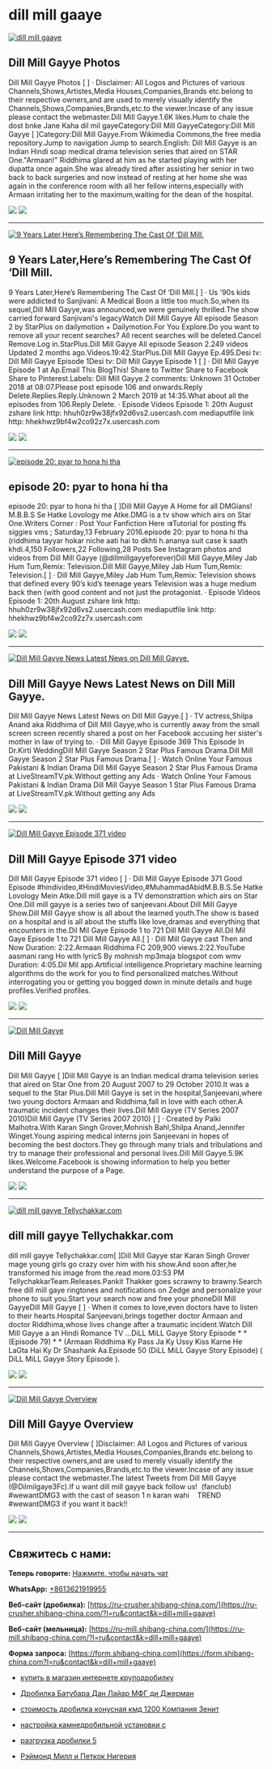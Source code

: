 # dill mill gaaye

<a href="https://swt.shibang-china.com/?l=ru&img&k=dill+mill+gaaye" target="_blank">![dill mill gaaye](http://static.shibang-china.com/all-800x300/1235.jpg)</a>

## Dill Mill Gayye Photos
Dill Mill Gayye Photos [ ]&nbsp;&#0183;&#32;Disclaimer: All Logos and Pictures of various Channels,Shows,Artistes,Media Houses,Companies,Brands etc.belong to their respective owners,and are used to merely visually identify the Channels,Shows,Companies,Brands,etc.to the viewer.Incase of any issue please contact the webmaster.Dill Mill Gayye.1.6K likes.Hum to chale the dost bnke Jane Kaha dil mil gayeCategory:Dill Mill GayyeCategory:Dill Mill Gayye [ ]Category:Dill Mill Gayye.From Wikimedia Commons,the free media repository.Jump to navigation Jump to search.English: Dill Mill Gayye is an Indian Hindi soap medical drama television series that aired on STAR One.&quot;Armaan!&quot; Riddhima glared at him as he started playing with her dupatta once again.She was already tired after assisting her senior in two back to back surgeries and now instead of resting at her home she was again in the conference room with all her fellow interns,especially with Armaan irritating her to the maximum,waiting for the dean of the hospital.


<a href="https://whatsapp.shibangsoft.com/WhatsApp.php" target="_blank" title="WhatsApp">![](http://static.shibang-china.com/icon/whatsapp.png)</a> <a href="https://swt.shibang-china.com/?l=ru&icon&k=dill+mill+gaaye" target="_blank">![](http://static.shibang-china.com/icon/chat-ru.png)</a>

---

<a href="https://swt.shibang-china.com/?l=ru&img&k=dill+mill+gaaye" target="_blank">![9 Years Later,Here’s Remembering The Cast Of ‘Dill Mill.](http://static.shibang-china.com/all-800x300/850.jpg)</a>

## 9 Years Later,Here’s Remembering The Cast Of ‘Dill Mill.
9 Years Later,Here’s Remembering The Cast Of ‘Dill Mill.[ ]&nbsp;&#0183;&#32;Us '90s kids were addicted to Sanjivani: A Medical Boon a little too much.So,when its sequel,Dill Mill Gayye,was announced,we were genuinely thrilled.The show carried forward Sanjivani's legacyWatch Dill Mill Gayye All episode Season 2 by StarPlus on dailymotion + Dailymotion.For You Explore.Do you want to remove all your recent searches? All recent searches will be deleted.Cancel Remove.Log in.StarPlus.Dill Mill Gayye All episode Season 2.249 videos Updated 2 months ago.Videos.19:42.StarPlus.Dill Mill Gayye Ep.495.Desi tv: Dill Mill Gayye Episode 1Desi tv: Dill Mill Gayye Episode 1 [ ]&nbsp;&#0183;&#32;Dill Mill Gayye Episode 1 at Ap.Email This BlogThis! Share to Twitter Share to Facebook Share to Pinterest.Labels: Dill Mill Gayye.2 comments: Unknown 31 October 2018 at 08:07.Please post episode 106 and onwards.Reply Delete.Replies.Reply.Unknown 2 March 2019 at 14:35.What about all the episodes from 106.Reply Delete.&nbsp;&#0183;&#32;Episode Videos Episode 1: 20th August zshare link http: hhuh0zr9w38jfx92d6vs2.usercash.com mediaputfile link http: hhekhwz9bf4w2co92z7x.usercash.com


<a href="https://whatsapp.shibangsoft.com/WhatsApp.php" target="_blank" title="WhatsApp">![](http://static.shibang-china.com/icon/whatsapp.png)</a> <a href="https://swt.shibang-china.com/?l=ru&icon&k=dill+mill+gaaye" target="_blank">![](http://static.shibang-china.com/icon/chat-ru.png)</a>

---

<a href="https://swt.shibang-china.com/?l=ru&img&k=dill+mill+gaaye" target="_blank">![episode 20: pyar to hona hi tha](http://static.shibang-china.com/all-800x300/1510.jpg)</a>

## episode 20: pyar to hona hi tha
episode 20: pyar to hona hi tha [ ]Dill Mill Gayye A Home for all DMGians! M.B.B.S Se Hatke Lovology me Atke.DMG is a tv show which airs on Star One.Writers Corner : Post Your Fanfiction Here ⇉Tutorial for posting ffs siggies vms ; Saturday,13 February 2016.episode 20: pyar to hona hi tha (riddhima tayyar hokar niche aati hai to dkhti h.ananya suit case k saath khdi.4,150 Followers,22 Following,28 Posts See Instagram photos and videos from Dill Mill Gayye (@dillmillgayyeforever)Dill Mill Gayye,Miley Jab Hum Tum,Remix: Television.Dill Mill Gayye,Miley Jab Hum Tum,Remix: Television.[ ]&nbsp;&#0183;&#32;Dill Mill Gayye,Miley Jab Hum Tum,Remix: Television shows that defined every 90’s kid’s teenage years Television was a huge medium back then (with good content and not just the protagonist.&nbsp;&#0183;&#32;Episode Videos Episode 1: 20th August zshare link http: hhuh0zr9w38jfx92d6vs2.usercash.com mediaputfile link http: hhekhwz9bf4w2co92z7x.usercash.com


<a href="https://whatsapp.shibangsoft.com/WhatsApp.php" target="_blank" title="WhatsApp">![](http://static.shibang-china.com/icon/whatsapp.png)</a> <a href="https://swt.shibang-china.com/?l=ru&icon&k=dill+mill+gaaye" target="_blank">![](http://static.shibang-china.com/icon/chat-ru.png)</a>

---

<a href="https://swt.shibang-china.com/?l=ru&img&k=dill+mill+gaaye" target="_blank">![Dill Mill Gayye News Latest News on Dill Mill Gayye.](http://static.shibang-china.com/all-800x300/1342.jpg)</a>

## Dill Mill Gayye News Latest News on Dill Mill Gayye.
Dill Mill Gayye News Latest News on Dill Mill Gayye.[ ]&nbsp;&#0183;&#32;TV actress,Shilpa Anand aka Riddhima of Dill Mill Gayye,who is currently away from the small screen screen recently shared a post on her Facebook accusing her sister's mother in law of trying to.&nbsp;&#0183;&#32;Dill Mill Gayye Episode 369 This Episode In Dr.Kirti WeddingDill Mill Gayye Season 2 Star Plus Famous Drama.Dill Mill Gayye Season 2 Star Plus Famous Drama.[ ]&nbsp;&#0183;&#32;Watch Online Your Famous Pakistani &amp; Indian Drama Dill Mill Gayye Season 2 Star Plus Famous Drama at LiveStreamTV.pk.Without getting any Ads&nbsp;&#0183;&#32;Watch Online Your Famous Pakistani &amp; Indian Drama Dill Mill Gayye Season 1 Star Plus Famous Drama at LiveStreamTV.pk.Without getting any Ads


<a href="https://whatsapp.shibangsoft.com/WhatsApp.php" target="_blank" title="WhatsApp">![](http://static.shibang-china.com/icon/whatsapp.png)</a> <a href="https://swt.shibang-china.com/?l=ru&icon&k=dill+mill+gaaye" target="_blank">![](http://static.shibang-china.com/icon/chat-ru.png)</a>

---

<a href="https://swt.shibang-china.com/?l=ru&img&k=dill+mill+gaaye" target="_blank">![Dill Mill Gayye Episode 371 video](http://static.shibang-china.com/all-800x300/1219.jpg)</a>

## Dill Mill Gayye Episode 371 video
Dill Mill Gayye Episode 371 video [ ]&nbsp;&#0183;&#32;Dill Mill Gayye Episode 371 Good Episode #hindivideo,#HindiMoviesVideo,#MuhammadAbidM.B.B.S.Se Hatke Lovology Mein Atke.Dill mill gaye is a TV demonstrattion which airs on Star One.Dill mill gayye is a series two of sanjeevani.About Dill Mill Gayye Show.Dill Mill Gayye show is all about the learned youth.The show is based on a hospital and is all about the stuffs like love,dramas and everything that encounters in the.Dil Mil Gaye Episode 1 to 721 Dill Mill Gayye All.Dil Mil Gaye Episode 1 to 721 Dill Mill Gayye All.[ ]&nbsp;&#0183;&#32;Dill Mill Gayye cast Then and Now Duration: 2:22.Armaan Riddhima FC 209,900 views.2:22.YouTube ‪aasmani rang Ho with lyricS By mohnish mp3maja blogspot com wmv‬‏ Duration: 4:05.Dil Mil app.Artificial intelligence.Proprietary machine learning algorithms do the work for you to find personalized matches.Without interrogating you or getting you bogged down in minute details and huge profiles.Verified profiles.


<a href="https://whatsapp.shibangsoft.com/WhatsApp.php" target="_blank" title="WhatsApp">![](http://static.shibang-china.com/icon/whatsapp.png)</a> <a href="https://swt.shibang-china.com/?l=ru&icon&k=dill+mill+gaaye" target="_blank">![](http://static.shibang-china.com/icon/chat-ru.png)</a>

---

<a href="https://swt.shibang-china.com/?l=ru&img&k=dill+mill+gaaye" target="_blank">![Dill Mill Gayye](http://static.shibang-china.com/all-800x300/1091.jpg)</a>

## Dill Mill Gayye
Dill Mill Gayye [ ]Dill Mill Gayye is an Indian medical drama television series that aired on Star One from 20 August 2007 to 29 October 2010.It was a sequel to the Star Plus.Dill Mill Gayye is set in the hospital,Sanjeevani,where two young doctors Armaan and Riddhima,fall in love with each other.A traumatic incident changes their lives.Dill Mill Gayye (TV Series 2007 2010)Dill Mill Gayye (TV Series 2007 2010) [ ]&nbsp;&#0183;&#32;Created by Palki Malhotra.With Karan Singh Grover,Mohnish Bahl,Shilpa Anand,Jennifer Winget.Young aspiring medical interns join Sanjeevani in hopes of becoming the best doctors.They go through many trials and tribulations and try to manage their professional and personal lives.Dill Mill Gayye.5.9K likes.Welcome.Facebook is showing information to help you better understand the purpose of a Page.


<a href="https://whatsapp.shibangsoft.com/WhatsApp.php" target="_blank" title="WhatsApp">![](http://static.shibang-china.com/icon/whatsapp.png)</a> <a href="https://swt.shibang-china.com/?l=ru&icon&k=dill+mill+gaaye" target="_blank">![](http://static.shibang-china.com/icon/chat-ru.png)</a>

---

<a href="https://swt.shibang-china.com/?l=ru&img&k=dill+mill+gaaye" target="_blank">![dill mill gayye Tellychakkar.com](http://static.shibang-china.com/all-800x300/397.jpg)</a>

## dill mill gayye Tellychakkar.com
dill mill gayye Tellychakkar.com[ ]Dill Mill Gayye star Karan Singh Grover mage young girls go crazy over him with his show.And soon after,he transformed his image from the.read more.03:53 PM TellychakkarTeam.Releases.Pankit Thakker goes scrawny to brawny.Search free dill mill gaye ringtones and notifications on Zedge and personalize your phone to suit you.Start your search now and free your phoneDill Mill GayyeDill Mill Gayye [ ]&nbsp;&#0183;&#32;When it comes to love,even doctors have to listen to their hearts.Hospital Sanjeevani,brings together doctor Armaan and doctor Riddhima,whose lives change after a traumatic incident.Watch Dill Mill Gayye a an Hindi Romance TV …DiLL MiLL Gayye Story Episode * * (Episode 79) * * (Armaan Riddhima Ky Pass Ja Ky Ussy Kiss Karne He LaGta Hai Ky Dr Shashank Aa.Episode 50 (DiLL MiLL Gayye Story Episode) ( DiLL MiLL Gayye Story Episode ).


<a href="https://whatsapp.shibangsoft.com/WhatsApp.php" target="_blank" title="WhatsApp">![](http://static.shibang-china.com/icon/whatsapp.png)</a> <a href="https://swt.shibang-china.com/?l=ru&icon&k=dill+mill+gaaye" target="_blank">![](http://static.shibang-china.com/icon/chat-ru.png)</a>

---

<a href="https://swt.shibang-china.com/?l=ru&img&k=dill+mill+gaaye" target="_blank">![Dill Mill Gayye Overview](http://static.shibang-china.com/all-800x300/1398.jpg)</a>

## Dill Mill Gayye Overview
Dill Mill Gayye Overview [ ]Disclaimer: All Logos and Pictures of various Channels,Shows,Artistes,Media Houses,Companies,Brands etc.belong to their respective owners,and are used to merely visually identify the Channels,Shows,Companies,Brands,etc.to the viewer.Incase of any issue please contact the webmaster.The latest Tweets from Dill Mill Gayye (@Dilmilgaye3Fc).If u want dill mill gayye back follow us! ️ (fanclub) #wewantDMG3 with the cast of season 1 n karan wahi ️ ️ ️ TREND #wewantDMG3 if you want it back!!

<a href="https://whatsapp.shibangsoft.com/WhatsApp.php" target="_blank" title="WhatsApp">![](http://static.shibang-china.com/icon/whatsapp.png)</a> <a href="https://swt.shibang-china.com/?l=ru&icon&k=dill+mill+gaaye" target="_blank">![](http://static.shibang-china.com/icon/chat-ru.png)</a>

---
## Свяжитесь с нами:

**Теперь говорите:** [Нажмите, чтобы начать чат](https://swt.shibang-china.com?l=ru&contact&k=dill+mill+gaaye)

**WhatsApp:**  [+8613621919955](https://whatsapp.shibangsoft.com/WhatsApp.php)

**Веб-сайт (дробилка):** [https://ru-crusher.shibang-china.com/](https://ru-crusher.shibang-china.com/?l=ru&contact&k=dill+mill+gaaye)

**Веб-сайт (мельница):** [https://ru-mill.shibang-china.com/](https://ru-mill.shibang-china.com/?l=ru&contact&k=dill+mill+gaaye)

**Форма запроса:** [https://form.shibang-china.com](https://form.shibang-china.com?l=ru&contact&k=dill+mill+gaaye)

* [купить в магазин интернете круподробилку](../106/%D0%BA%D1%83%D0%BF%D0%B8%D1%82%D1%8C%20%D0%B2%20%D0%BC%D0%B0%D0%B3%D0%B0%D0%B7%D0%B8%D0%BD%20%D0%B8%D0%BD%D1%82%D0%B5%D1%80%D0%BD%D0%B5%D1%82%D0%B5%20%D0%BA%D1%80%D1%83%D0%BF%D0%BE%D0%B4%D1%80%D0%BE%D0%B1%D0%B8%D0%BB%D0%BA%D1%83.md)

* [Дробилка Батубара Дан Лайар МФГ ди Джерман](../120/%D0%94%D1%80%D0%BE%D0%B1%D0%B8%D0%BB%D0%BA%D0%B0%20%D0%91%D0%B0%D1%82%D1%83%D0%B1%D0%B0%D1%80%D0%B0%20%D0%94%D0%B0%D0%BD%20%D0%9B%D0%B0%D0%B9%D0%B0%D1%80%20%D0%9C%D0%A4%D0%93%20%D0%B4%D0%B8%20%D0%94%D0%B6%D0%B5%D1%80%D0%BC%D0%B0%D0%BD.md)

* [стоимость дробилка конусная кмд 1200 Компания Зенит](../110/%D1%81%D1%82%D0%BE%D0%B8%D0%BC%D0%BE%D1%81%D1%82%D1%8C%20%D0%B4%D1%80%D0%BE%D0%B1%D0%B8%D0%BB%D0%BA%D0%B0%20%D0%BA%D0%BE%D0%BD%D1%83%D1%81%D0%BD%D0%B0%D1%8F%20%D0%BA%D0%BC%D0%B4%201200%20%D0%9A%D0%BE%D0%BC%D0%BF%D0%B0%D0%BD%D0%B8%D1%8F%20%D0%97%D0%B5%D0%BD%D0%B8%D1%82.md)

* [настройка камнедробильной установки с](../109/%D0%BD%D0%B0%D1%81%D1%82%D1%80%D0%BE%D0%B9%D0%BA%D0%B0%20%D0%BA%D0%B0%D0%BC%D0%BD%D0%B5%D0%B4%D1%80%D0%BE%D0%B1%D0%B8%D0%BB%D1%8C%D0%BD%D0%BE%D0%B9%20%D1%83%D1%81%D1%82%D0%B0%D0%BD%D0%BE%D0%B2%D0%BA%D0%B8%20%D1%81.md)

* [разгрузка дробилки 5](../118/%D1%80%D0%B0%D0%B7%D0%B3%D1%80%D1%83%D0%B7%D0%BA%D0%B0%20%D0%B4%D1%80%D0%BE%D0%B1%D0%B8%D0%BB%D0%BA%D0%B8%205.md)

* [Рэймонд Милл и Петкок Нигерия](../116/%D0%A0%D1%8D%D0%B9%D0%BC%D0%BE%D0%BD%D0%B4%20%D0%9C%D0%B8%D0%BB%D0%BB%20%D0%B8%20%D0%9F%D0%B5%D1%82%D0%BA%D0%BE%D0%BA%20%D0%9D%D0%B8%D0%B3%D0%B5%D1%80%D0%B8%D1%8F.md)